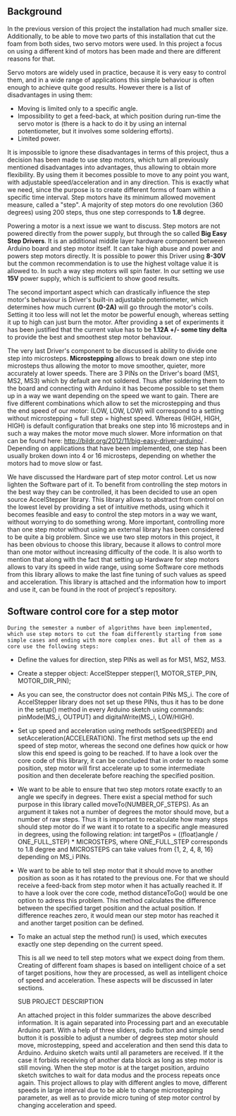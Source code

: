 ## Background

In the previous version of this project the installation had much smaller size. Additionally, to be able to move two parts
of this installation that cut the foam from both sides, two servo motors were used. In this project a focus on using a
different kind of motors has been made and there are different reasons for that.

Servo motors are widely used in practice, because it is very easy to control them, and in a wide range of applications this
simple behaviour is often enough to achieve quite good results. However there is a list of disadvantages in using them:
- Moving is limited only to a specific angle.
- Impossibility to get a feed-back, at which position during run-time the servo motor is (there is a hack to do it by using an
  internal potentiometer, but it involves some soldering efforts).
- Limited power.

It is impossible to ignore these disadvantages in terms of this project, thus a decision has been made to use step motors, which turn all previously mentioned disadvantages into advantages, thus allowing to obtain more flexibility. By using them it
becomes possible to move to any point you want, with adjustable speed/acceleration and in any direction. This is exactly what
we need, since the purpose is to create different forms of foam within a specific time interval. Step motors have its minimum allowed movement measure, called a "step". A majority of step motors do one revolution (360 degrees) using 200 steps, thus one step corresponds to **1.8** degree.

Powering a motor is a next issue we want to discuss. Step motors are not powered directly from the power supply, but through the so called **Big Easy Step Drivers**. It is an additional middle layer hardware component between Arduino board and step motor itself. It can take high abuse and power and powers step motors directly. It is possible to power this Driver using **8-30V** but the common recommendation is to use the highest voltage value it is allowed to. In such a way step motors will spin faster. In our setting we use **15V** power supply, which is sufficient to show good results. 

The second important aspect which can drastically influence the step motor's behaviour is Driver's built-in adjustable potentiometer, which determines how much current **(0-2A)** will go through the motor's coils. Setting it too less will not let the motor be powerful enough, whereas setting it up to high can just burn the motor. After providing a set of experiments it has been justified that the current value has to be **1.12A +/- some tiny delta** to provide the best and smoothest step motor behaviour.

The very last Driver's component to be discussed is ability to divide one step into microsteps. **Microstepping** allows to break down one step into microsteps thus allowing the motor to move smoother, quieter, more accurately at lower speeds. There are 3 PINs on the Driver's board (MS1, MS2, MS3) which by default are not soldered. Thus after soldering them to the board and connecting with Arduino it has become possible to set them up in a way we want depending on the speed we want to gain. There are five different combinations which allow to set the microstepping and thus the end speed of our motor: (LOW, LOW, LOW) will correspond to a setting without microstepping = full step = highest speed. Whereas (HIGH, HIGH, HIGH) is default configuration that breaks one step into 16 microsteps and in such a way makes the motor move much slower. More information on that can be found here: http://bildr.org/2012/11/big-easy-driver-arduino/ . Depending on applications that have been implemented, one step has been usually broken down into 4 or 16 microsteps, depending on whether the motors had to move slow or fast.

We have discussed the Hardware part of step motor control. Let us now lighten the Software part of it. To benefit from controlling the step motors in the best way they can be controlled, it has been decided to use an open source AccelStepper library. This library allows to abstract from control on the lowest level by providing a set of intuitive methods, using which it becomes feasible and easy to control the step motors in a way we want, without worrying to do something wrong. More important, controlling more than one step motor without using an external library has been considered to be quite a big problem. Since we use two step motors in this project, it has been obvious to choose this library, because it allows to control more than one motor without increasing difficulty of the code. It is also worth to mention that along with the fact that setting up Hardware for step motors allows to vary its speed in wide range, using some Software core methods from this library allows to make the last fine tuning of such values as speed and acceleration. This library is attached and the information how to import and use it, can be found in the root of project's repository.
	
## Software control core for a step motor
	
	During the semester a number of algorithms have been implemented, which use step motors to cut the foam differently starting from some simple cases and ending with more complex ones. But all of them as a core use the following steps:
- Define the values for direction, step PINs as well as for MS1, MS2, MS3.
- Create a stepper object: AccelStepper stepper(1, MOTOR_STEP_PIN, MOTOR_DIR_PIN);
- As you can see, the constructor does not contain PINs MS_i. The core of AccelStepper library does not set up these PINs, thus it has
  to be done in the setup() method in every Arduino sketch using commands: pinMode(MS_i, OUTPUT) and digitalWrite(MS_i, LOW/HIGH).
- Set up speed and acceleration using methods setSpeed(SPEED) and setAcceleration(ACCELERATION). The first method sets up the end speed
  of step motor, whereas the second one defines how quick or how slow this end speed is going to be reached. If to have a look over the core code
  of this library, it can be concluded that in order to reach some position, step motor will first accelerate up to some intermediate position
  and then decelerate before reaching the specified position.
- We want to be able to ensure that two step motors rotate exactly to an angle we specify in degrees. There exist a special method for
  such purpose in this library called moveTo(NUMBER_OF_STEPS). As an argument it takes not a number of degrees the motor should move,
  but a number of raw steps. Thus it is important to recalculate how many steps should step motor do if we want it to rotate to a specific
  angle measured in degrees, using the following relation: int targetPos = ((float)angle / ONE_FULL_STEP) * MICROSTEPS, where ONE_FULL_STEP
  corresponds to 1.8 degree and MICROSTEPS can take values from {1, 2, 4, 8, 16} depending on MS_i PINs.
- We want to be able to tell step motor that it should move to another position as soon as it has rotated to the previous one. For that we
  should receive a feed-back from step motor when it has actually reached it. If to have a look over the core code, method distanceToGo() 
  would be one option to adress this problem. This method calculates the difference between the specified target position and the 
  actual position. If difference reaches zero, it would mean our step motor has reached it and another target position can be defined.
- To make an actual step the method run() is used, which executes exactly one step depending on the current speed.

	This is all we need to tell step motors what we expect doing from them. Creating of different foam shapes is based on intelligent choice
of a set of target positions, how they are processed, as well as intelligent choice of speed and acceleration. These aspects will be discussed in 
later sections.

	SUB PROJECT DESCRIPTION
	
	An attached project in this folder summarizes the above described information. It is again separated into Processing part and an executable
Arduino part. With a help of three sliders, radio button and simple send button it is possible to adjust a number of degrees step motor should move,
microstepping, speed and acceleration and then send this data to Arduino. Arduino sketch waits until all parameters are received. If it the case it 
forbids receiving of another data block as long as step motor is still moving. When the step motor is at the target position, arduino sketch switches
to wait for data modus and the process repeats once again. This project allows to play with different angles to move, different speeds in large interval
due to be able to change microstepping parameter, as well as to provide micro tuning of step motor control by changing acceleration and speed.
	
